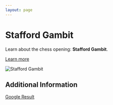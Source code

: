 ```yaml
---
layout: page
---
```

# Stafford Gambit

Learn about the chess opening: **Stafford Gambit**.

[Learn more](https://www.thechesswebsite.com/stafford-gambit-accepted/)

![Stafford Gambit](https://www.thechesswebsite.com/wp-content/uploads/2020/02/Stafford-Gambit.png)

## Additional Information

[Google Result](https://www.chess.com/blog/ThummimS/stafford-gambit-traps-a-complete-guide)
